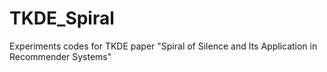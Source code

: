 # TKDE_Spiral
 Experiments codes for TKDE paper "Spiral of Silence and Its Application in Recommender Systems"
